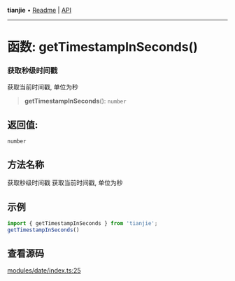 **tianjie** • [Readme](../README.md) \| [API](../globals.md)

***

# 函数: getTimestampInSeconds()

### 获取秒级时间戳
获取当前时间戳, 单位为秒

<a id="undefined" name="undefined"></a>

> **getTimestampInSeconds**(): `number`

## 返回值:

`number`

## 方法名称

获取秒级时间戳
获取当前时间戳, 单位为秒

## 示例

``` ts
import { getTimestampInSeconds } from 'tianjie';
getTimestampInSeconds()
```

## 查看源码

[modules/date/index.ts:25](https://github.com/hacxy/tianjie/blob/245b0df79651d6de91859938cd5e7b7a04797496/src/modules/date/index.ts#L25)
